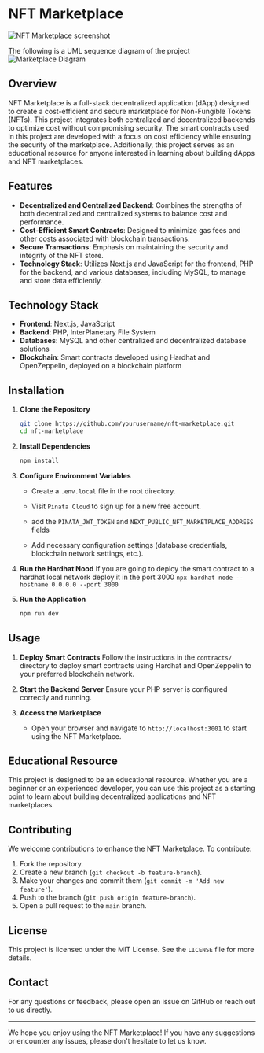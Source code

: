 # NFT Marketplace

![NFT Marketplace screenshot](https://i.imgur.com/YttaPcE.png)

The following is a UML sequence diagram of the project
![Marketplace Diagram](https://github.com/AnasElii/NFT-Marketplace/assets/57045844/e4f37db4-157b-4ce8-8e15-153e2623bd9c)


## Overview

NFT Marketplace is a full-stack decentralized application (dApp) designed to create a cost-efficient and secure marketplace for Non-Fungible Tokens (NFTs). This project integrates both centralized and decentralized backends to optimize cost without compromising security. The smart contracts used in this project are developed with a focus on cost efficiency while ensuring the security of the marketplace. Additionally, this project serves as an educational resource for anyone interested in learning about building dApps and NFT marketplaces.

## Features

- **Decentralized and Centralized Backend**: Combines the strengths of both decentralized and centralized systems to balance cost and performance.
- **Cost-Efficient Smart Contracts**: Designed to minimize gas fees and other costs associated with blockchain transactions.
- **Secure Transactions**: Emphasis on maintaining the security and integrity of the NFT store.
- **Technology Stack**: Utilizes Next.js and JavaScript for the frontend, PHP for the backend, and various databases, including MySQL, to manage and store data efficiently.

## Technology Stack

- **Frontend**: Next.js, JavaScript
- **Backend**: PHP, InterPlanetary File System
- **Databases**: MySQL and other centralized and decentralized database solutions
- **Blockchain**: Smart contracts developed using Hardhat and OpenZeppelin, deployed on a blockchain platform

## Installation

1. **Clone the Repository**
   ```bash
   git clone https://github.com/yourusername/nft-marketplace.git
   cd nft-marketplace
   ```

2. **Install Dependencies**
   ```bash
   npm install
   ```

3. **Configure Environment Variables**
   - Create a `.env.local` file in the root directory.
   - Visit `Pinata Cloud` to sign up for a new free account.

   - add the `PINATA_JWT_TOKEN` and `NEXT_PUBLIC_NFT_MARKETPLACE_ADDRESS` fields
  
   - Add necessary configuration settings (database credentials, blockchain network settings, etc.).
  
4. **Run the Hardhat Nood**
   If you are going to deploy the smart contract to a hardhat local network
   deploy it in the port 3000
   `npx hardhat node --hostname 0.0.0.0 --port 3000`

1. **Run the Application**
   ```bash
   npm run dev
   ```

## Usage

1. **Deploy Smart Contracts**
  Follow the instructions in the `contracts/` directory to deploy smart contracts using Hardhat and OpenZeppelin to your preferred blockchain network.
  

1. **Start the Backend Server**
   Ensure your PHP server is configured correctly and running.


1. **Access the Marketplace**
   - Open your browser and navigate to `http://localhost:3001` to start using the NFT Marketplace.

## Educational Resource

This project is designed to be an educational resource. Whether you are a beginner or an experienced developer, you can use this project as a starting point to learn about building decentralized applications and NFT marketplaces.

## Contributing

We welcome contributions to enhance the NFT Marketplace. To contribute:

1. Fork the repository.
2. Create a new branch (`git checkout -b feature-branch`).
3. Make your changes and commit them (`git commit -m 'Add new feature'`).
4. Push to the branch (`git push origin feature-branch`).
5. Open a pull request to the `main` branch.

## License

This project is licensed under the MIT License. See the `LICENSE` file for more details.

## Contact

For any questions or feedback, please open an issue on GitHub or reach out to us directly.

---

We hope you enjoy using the NFT Marketplace! If you have any suggestions or encounter any issues, please don't hesitate to let us know.
